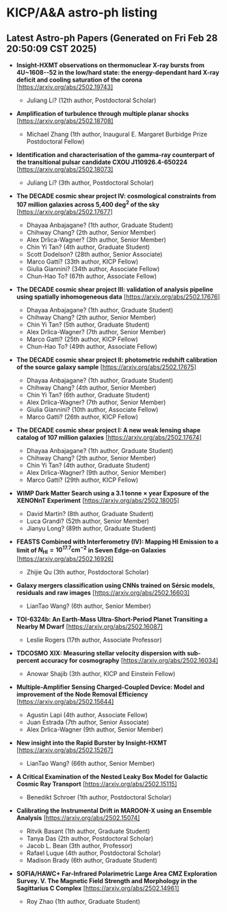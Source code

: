 # KICP/A&A astro-ph listing

## Latest Astro-ph Papers (Generated on Fri Feb 28 20:50:09 CST 2025)

- **Insight-HXMT observations on thermonuclear X-ray bursts from 4U~1608--52 in the low/hard state: the energy-dependant hard X-ray deficit and cooling saturation of the corona**
[https://arxiv.org/abs/2502.19743]
  + Juliang Li? (12th author, Postdoctoral Scholar)

- **Amplification of turbulence through multiple planar shocks**
[https://arxiv.org/abs/2502.18708]
  + Michael Zhang (1th author, Inaugural E. Margaret Burbidge Prize Postdoctoral Fellow)

- **Identification and characterisation of the gamma-ray counterpart of the transitional pulsar candidate CXOU J110926.4-650224**
[https://arxiv.org/abs/2502.18073]
  + Juliang Li? (3th author, Postdoctoral Scholar)

- **The DECADE cosmic shear project IV: cosmological constraints from 107 million galaxies across 5,400 deg$^2$ of the sky**
[https://arxiv.org/abs/2502.17677]
  + Dhayaa Anbajagane? (1th author, Graduate Student)
  + Chihway Chang? (2th author, Senior Member)
  + Alex Drlica-Wagner? (3th author, Senior Member)
  + Chin Yi Tan? (4th author, Graduate Student)
  + Scott Dodelson? (28th author, Senior Associate)
  + Marco Gatti? (33th author, KICP Fellow)
  + Giulia Giannini? (34th author, Associate Fellow)
  + Chun-Hao To? (67th author, Associate Fellow)

- **The DECADE cosmic shear project III: validation of analysis pipeline using spatially inhomogeneous data**
[https://arxiv.org/abs/2502.17676]
  + Dhayaa Anbajagane? (1th author, Graduate Student)
  + Chihway Chang? (2th author, Senior Member)
  + Chin Yi Tan? (5th author, Graduate Student)
  + Alex Drlica-Wagner? (7th author, Senior Member)
  + Marco Gatti? (25th author, KICP Fellow)
  + Chun-Hao To? (49th author, Associate Fellow)

- **The DECADE cosmic shear project II: photometric redshift calibration of the source galaxy sample**
[https://arxiv.org/abs/2502.17675]
  + Dhayaa Anbajagane? (1th author, Graduate Student)
  + Chihway Chang? (4th author, Senior Member)
  + Chin Yi Tan? (6th author, Graduate Student)
  + Alex Drlica-Wagner? (7th author, Senior Member)
  + Giulia Giannini? (10th author, Associate Fellow)
  + Marco Gatti? (26th author, KICP Fellow)

- **The DECADE cosmic shear project I: A new weak lensing shape catalog of 107 million galaxies**
[https://arxiv.org/abs/2502.17674]
  + Dhayaa Anbajagane? (1th author, Graduate Student)
  + Chihway Chang? (2th author, Senior Member)
  + Chin Yi Tan? (4th author, Graduate Student)
  + Alex Drlica-Wagner? (9th author, Senior Member)
  + Marco Gatti? (29th author, KICP Fellow)

- **WIMP Dark Matter Search using a 3.1 tonne $\times$ year Exposure of the XENONnT Experiment**
[https://arxiv.org/abs/2502.18005]
  + David Martin? (8th author, Graduate Student)
  + Luca Grandi? (52th author, Senior Member)
  + Jianyu Long? (89th author, Graduate Student)

- **FEASTS Combined with Interferometry (IV): Mapping HI Emission to a limit of $N_{\text{HI}}=10^{17.7} \text{cm}^{-2}$ in Seven Edge-on Galaxies**
[https://arxiv.org/abs/2502.16926]
  + Zhijie Qu (3th author, Postdoctoral Scholar)

- **Galaxy mergers classification using CNNs trained on Sérsic models, residuals and raw images**
[https://arxiv.org/abs/2502.16603]
  + LianTao Wang? (6th author, Senior Member)

- **TOI-6324b: An Earth-Mass Ultra-Short-Period Planet Transiting a Nearby M Dwarf**
[https://arxiv.org/abs/2502.16087]
  + Leslie Rogers (17th author, Associate Professor)

- **TDCOSMO XIX: Measuring stellar velocity dispersion with sub-percent accuracy for cosmography**
[https://arxiv.org/abs/2502.16034]
  + Anowar Shajib (3th author, KICP and Einstein Fellow)

- **Multiple-Amplifier Sensing Charged-Coupled Device: Model and improvement of the Node Removal Efficiency**
[https://arxiv.org/abs/2502.15644]
  + Agustin Lapi (4th author, Associate Fellow)
  + Juan  Estrada (7th author, Senior Associate)
  + Alex Drlica-Wagner (9th author, Senior Member)

- **New insight into the Rapid Burster by Insight-HXMT**
[https://arxiv.org/abs/2502.15267]
  + LianTao Wang? (66th author, Senior Member)

- **A Critical Examination of the Nested Leaky Box Model for Galactic Cosmic Ray Transport**
[https://arxiv.org/abs/2502.15115]
  + Benedikt Schroer (1th author, Postdoctoral Scholar)

- **Calibrating the Instrumental Drift in MAROON-X using an Ensemble Analysis**
[https://arxiv.org/abs/2502.15074]
  + Ritvik Basant (1th author, Graduate Student)
  + Tanya Das (2th author, Postdoctoral Scholar)
  + Jacob L. Bean (3th author, Professor)
  + Rafael Luque (4th author, Postdoctoral Scholar)
  + Madison Brady (6th author, Graduate Student)

- **SOFIA/HAWC+ Far-Infrared Polarimetric Large Area CMZ Exploration Survey. V. The Magnetic Field Strength and Morphology in the Sagittarius C Complex**
[https://arxiv.org/abs/2502.14961]
  + Roy Zhao (1th author, Graduate Student)

